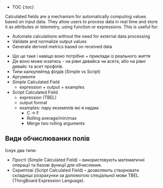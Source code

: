 * TOC
{:toc}

Calculated fields are a mechanism for automatically computing values based on input data. 
They allow users to process data in real time and store it as attributes or telemetry, using function or expressions.
This is useful for:
- Automate calculations without the need for external data processing
- Validate and normalize output values
- Generate derived metrics based on received data




* Що це таке і навіщо воно потрібне + приклади із реального життя
* Де воно може юзатись - на рівні девайса чи асета, або на рівні девайс та асет профілів.
* Типи калкулейтед філдів (Simple vs Script)
* Аргументи
* Simple Calculated Field
    * expression + output + examples
* Script Calculated Field
    * expression (TBEL)
    * output format
    * examples: пару екземплів які я надам:
        * C -> F
        * Rolling average/min/max
        * Merge two rolling arguments

## Види обчислюваних полів

Існує два типи:
- Прості (Simple Calculated Field) – використовують математичні операції та базові функції для обчислення.
- Скриптові (Script Calculated Field) – дозволяють створювати складніші розрахунки за допомогою спеціальної мови TBEL (ThingBoard Expression Language).
